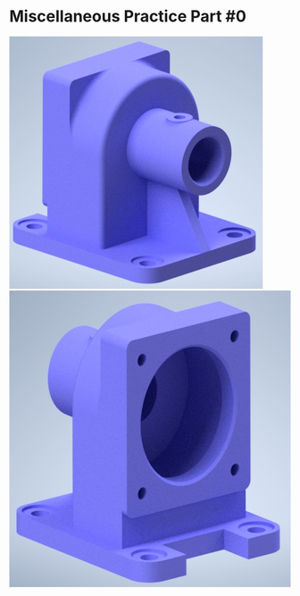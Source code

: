 # Miscellaneous Practice Part #0


<img src="https://github.com/mgrzb451/Inventor_fun/blob/main/misc_part0/ex0_a.jpg" width=454 height=452> <img src="https://github.com/mgrzb451/Inventor_fun/blob/main/misc_part0/ex0_b.jpg" width=591 height=531>
